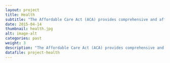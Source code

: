 ```yaml
---
layout: project
title: Health
subtitle: "The Affordable Care Act (ACA) provides comprehensive and affordable health insurance for many uninsured individuals and families in the United States. To take advantage of the new law, individuals will need to investigate and select insurance plans and enroll into the online Federal Health Insurance Exchange. For many vulnerable populations, this will be challenging as they may have never had insurance before, and may lack expertise in selecting the appropriate insurance provider."
date: 2015-04-14
thumbnail: health.jpg
alt: image-alt
categories: past
weight: 3
description: "The Affordable Care Act (ACA) provides comprehensive and affordable health insurance for many uninsured individuals and families in the United States. To take advantage of the new law, individuals will need to investigate and select insurance plans and enroll into the online Federal Health Insurance Exchange. For many vulnerable populations, this will be challenging as they may have never had insurance before, and may lack expertise in selecting the appropriate insurance provider."
datafile: project-health
---
```

